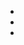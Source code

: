 
<!-- Add your navigation menu here !-->

* [<i class="fa fa-home"></i>][Home]
* [<i class="fa fa-rss"></i>](/posts/feeds/atom.xml)
* [<i class="fa fa-envelope"></i>][Contact]

<!--

[<i class="icon-legal " title="Legalese"/>](/legal/)

[<i class="icon-archive " title="Archive"/>](/posts/archive/)
-->

[Home]:     </>                "Home"
[Research]: </research/>       "Research"
[Teaching]: </teaching/>       "Teaching"
[Software]: </software/>       "Software"
[Contact]:  </contact/>        "Contact"

